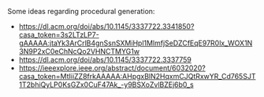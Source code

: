 Some ideas regarding procedural generation: 
- https://dl.acm.org/doi/abs/10.1145/3337722.3341850?casa_token=3s2LTzLP7-gAAAAA:jtaYk3ArCrlB4gnSsnSXMiHpl1MlmfjSeDZCfEqE97R0lx_WOX1N3N9P2xC0eChNcQo2VHNCTMYG1w
- https://dl.acm.org/doi/abs/10.1145/3337722.3337759
- https://ieeexplore.ieee.org/abstract/document/6032020?casa_token=MtIiiZZ8frkAAAAA:AHpgxBlN2HqxmCJQtRxwYR_Cd765SJT1T2bhiQyLP0KsGZx0CuF47Ak_-y9BSXoZvlBZEj6b0_s